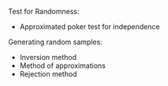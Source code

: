 Test for Randomness:

* Approximated poker test for independence

Generating random samples:

* Inversion method
* Method of approximations
* Rejection method
